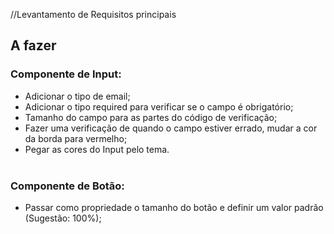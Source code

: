 //Levantamento de Requisitos principais

## A fazer

### Componente de Input:

- Adicionar o tipo de email;
- Adicionar o tipo required para verificar se o campo é obrigatório;
- Tamanho do campo para as partes do código de verificação;
- Fazer uma verificação de quando o campo estiver errado, mudar a cor da borda para vermelho;
- Pegar as cores do Input pelo tema.
  <br/><br/>

### Componente de Botão:

- Passar como propriedade o tamanho do botão e definir um valor padrão (Sugestão: 100%);
